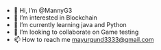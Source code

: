 - 👋 Hi, I’m @MannyG3
- 👀 I’m interested in Blockchain
- 🌱 I’m currently learning java and Python
- 💞️ I’m looking to collaborate on Game testing
- 📫 How to reach me mayurgund3333@gmail.com

<!---
MannyG3/MannyG3 is a ✨ special ✨ repository because its `README.md` (this file) appears on your GitHub profile.
You can click the Preview link to take a look at your changes.
--->

